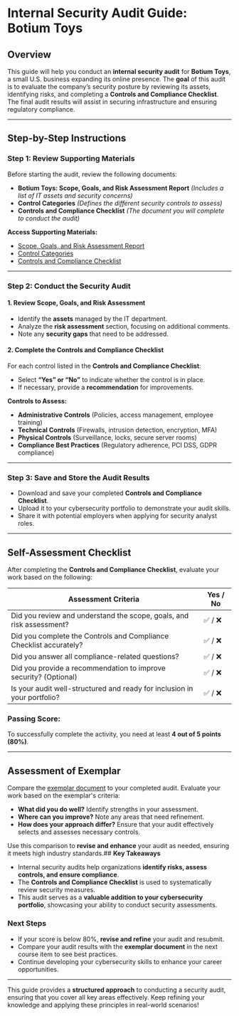 # **Internal Security Audit Guide: Botium Toys**

## **Overview**

This guide will help you conduct an **internal security audit** for **Botium Toys**, a small U.S. business expanding its online presence. The **goal** of this audit is to evaluate the company’s security posture by reviewing its assets, identifying risks, and completing a **Controls and Compliance Checklist**. The final audit results will assist in securing infrastructure and ensuring regulatory compliance.

---

## **Step-by-Step Instructions**

### **Step 1: Review Supporting Materials**

Before starting the audit, review the following documents:

- **Botium Toys: Scope, Goals, and Risk Assessment Report** *(Includes a list of IT assets and security concerns)*
- **Control Categories** *(Defines the different security controls to assess)*
- **Controls and Compliance Checklist** *(The document you will complete to conduct the audit)*

**Access Supporting Materials:**

- [Scope, Goals, and Risk Assessment Report](https://docs.google.com/document/d/1s2u_RuhRAI40JSh-eZHvaFsV1ZMxcNSWXifHDTOsgFc/template/preview#heading=h.evidx83t54sc)
- [Control Categories](https://docs.google.com/document/d/1HsIw5HNDbRXzW7pmhPLsK06B7HF-KMifENO_TlccbSU/template/preview)
- [Controls and Compliance Checklist](https://docs.google.com/document/d/10NoXfyE3ZSiHFqiTE0fINL3xdPvTZq0j0VwnFEM0N3g/template/preview#heading=h.87tykp1u0l36)

---

### **Step 2: Conduct the Security Audit**

#### **1. Review Scope, Goals, and Risk Assessment**

- Identify the **assets** managed by the IT department.
- Analyze the **risk assessment** section, focusing on additional comments.
- Note any **security gaps** that need to be addressed.

#### **2. Complete the Controls and Compliance Checklist**

For each control listed in the **Controls and Compliance Checklist**:

- Select **“Yes” or “No”** to indicate whether the control is in place.
- If necessary, provide a **recommendation** for improvements.

**Controls to Assess:**

- **Administrative Controls** (Policies, access management, employee training)
- **Technical Controls** (Firewalls, intrusion detection, encryption, MFA)
- **Physical Controls** (Surveillance, locks, secure server rooms)
- **Compliance Best Practices** (Regulatory adherence, PCI DSS, GDPR compliance)

---

### **Step 3: Save and Store the Audit Results**

- Download and save your completed **Controls and Compliance Checklist**.
- Upload it to your cybersecurity portfolio to demonstrate your audit skills.
- Share it with potential employers when applying for security analyst roles.

---

## **Self-Assessment Checklist**

After completing the **Controls and Compliance Checklist**, evaluate your work based on the following:

| **Assessment Criteria** | **Yes / No** |
|------------------------|--------------|
| Did you review and understand the scope, goals, and risk assessment? | ✅ / ❌ |
| Did you complete the Controls and Compliance Checklist accurately? | ✅ / ❌ |
| Did you answer all compliance-related questions? | ✅ / ❌ |
| Did you provide a recommendation to improve security? (Optional) | ✅ / ❌ |
| Is your audit well-structured and ready for inclusion in your portfolio? | ✅ / ❌ |

### **Passing Score:**

To successfully complete the activity, you need at least **4 out of 5 points (80%)**.

---


## **Assessment of Exemplar**

Compare the [exemplar document](https://docs.google.com/document/d/1QQOXccTxs9g9OGlm56O52nelOuOYZz1NE6LAN_sV5nU/template/preview) to your completed audit. Evaluate your work based on the exemplar's criteria:

- **What did you do well?** Identify strengths in your assessment.
- **Where can you improve?** Note any areas that need refinement.
- **How does your approach differ?** Ensure that your audit effectively selects and assesses necessary controls.

Use this comparison to **revise and enhance** your audit as needed, ensuring it meets high industry standards.## **Key Takeaways**

- Internal security audits help organizations **identify risks, assess controls, and ensure compliance**.
- The **Controls and Compliance Checklist** is used to systematically review security measures.
- This audit serves as a **valuable addition to your cybersecurity portfolio**, showcasing your ability to conduct security assessments.

### **Next Steps**

- If your score is below 80%, **revise and refine** your audit and resubmit.
- Compare your audit results with the **exemplar document** in the next course item to see best practices.
- Continue developing your cybersecurity skills to enhance your career opportunities.

---


This guide provides a **structured approach** to conducting a security audit, ensuring that you cover all key areas effectively. Keep refining your knowledge and applying these principles in real-world scenarios!


